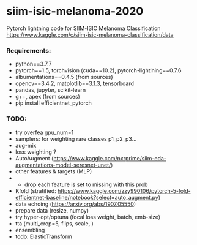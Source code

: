 # siim-isic-melanoma-2020
Pytorch lightning code for SIIM-ISIC Melanoma Classification https://www.kaggle.com/c/siim-isic-melanoma-classification/data

### Requirements:
 - python==3.7.7 
 - pytorch==1.5, torchvision (cuda==10.2), pytorch-lightining==0.7.6
 - albumentations==0.4.5 (from sources)
 - opencv==3.4.2, matplotlib==3.1.3, tensorboard
 - pandas, jupyter, scikit-learn
 - g++, apex (from sources)
 - pip install efficientnet_pytorch 
 
 ### TODO:
  - try overfea gpu_num=1
  - samplers: for weighting rare classes p1_p2_p3...
  - aug-mix
  - loss weighting ?
  - AutoAugment (https://www.kaggle.com/nxrprime/siim-eda-augmentations-model-seresnet-unet/)
  - other features & targets (MLP)
  - - drop each feature is set to missing with this prob
  - Kfold (stratified: https://www.kaggle.com/zzy990106/pytorch-5-fold-efficientnet-baseline/notebook?select=auto_augment.py)
  - data echoing (https://arxiv.org/abs/1907.05550)
  - prepare data (resize, numpy)
  - try hyper-opt/optuna (focal loss weight, batch, emb-size)
  - tta (multi_crop=5, flips, scale, )
  - ensembling
  - todo:  ElasticTransform
 